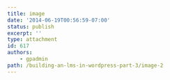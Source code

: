 ```yaml
---
title: image
date: '2014-06-19T00:56:59-07:00'
status: publish
excerpt: ''
type: attachment
id: 617
authors:
    - gpadmin
path: /building-an-lms-in-wordpress-part-3/image-2
---
```

<!DOCTYPE html PUBLIC "-//W3C//DTD HTML 4.0 Transitional//EN" "http://www.w3.org/TR/REC-html40/loose.dtd">
<?xml encoding="UTF-8">
